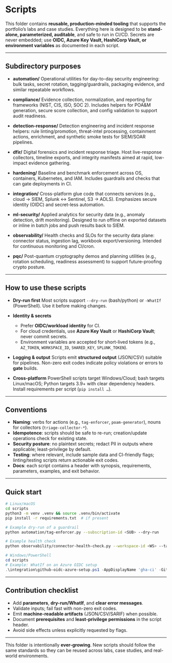 # Scripts

This folder contains **reusable, production-minded tooling** that supports the portfolio’s labs and case studies. Everything here is designed to be **stand-alone, parameterized, auditable**, and safe to run in CI/CD. Secrets are never embedded; use **OIDC, Azure Key Vault, HashiCorp Vault, or environment variables** as documented in each script.

---

## Subdirectory purposes

* **automation/**
  Operational utilities for day-to-day security engineering: bulk tasks, secret rotation, tagging/guardrails, packaging evidence, and similar repeatable workflows.

* **compliance/**
  Evidence collection, normalization, and reporting for frameworks (NIST, CIS, ISO, SOC 2). Includes helpers for POA\&M generation, secure score collection, and config validation to support audit readiness.

* **detection-response/**
  Detection engineering and incident response helpers: rule linting/promotion, threat-intel processing, containment actions, enrichment, and synthetic smoke tests for SIEM/SOAR pipelines.

* **dfir/**
  Digital forensics and incident response triage. Host live-response collectors, timeline exports, and integrity manifests aimed at rapid, low-impact evidence gathering.

* **hardening/**
  Baseline and benchmark enforcement across OS, containers, Kubernetes, and IAM. Includes guardrails and checks that can gate deployments in CI.

* **integration/**
  Cross-platform glue code that connects services (e.g., cloud → SIEM, Splunk ↔ Sentinel, S3 → ADLS). Emphasizes secure identity (OIDC) and secret-less automation.

* **ml-security/**
  Applied analytics for security data (e.g., anomaly detection, drift monitoring). Designed to run offline on exported datasets or inline in batch jobs and push results back to SIEM.

* **observability/**
  Health checks and SLOs for the security data plane: connector status, ingestion lag, workbook export/versioning. Intended for continuous monitoring and CI/cron.

* **pqc/**
  Post-quantum cryptography demos and planning utilities (e.g., rotation scheduling, readiness assessment) to support future-proofing crypto posture.

---

## How to use these scripts

* **Dry-run first**
  Most scripts support `--dry-run` (bash/python) or `-WhatIf` (PowerShell). Use it before making changes.

* **Identity & secrets**

  * Prefer **OIDC/workload identity** for CI.
  * For cloud credentials, use **Azure Key Vault** or **HashiCorp Vault**; never commit secrets.
  * Environment variables are accepted for short-lived tokens (e.g., `AZ_TOKEN`, `WORKSPACE_ID`, `SHARED_KEY`, `SPLUNK_TOKEN`).

* **Logging & output**
  Scripts emit **structured output** (JSON/CSV) suitable for pipelines. Non-zero exit codes indicate policy violations or errors to **gate** builds.

* **Cross-platform**
  PowerShell scripts target Windows/Cloud; bash targets Linux/macOS; Python targets 3.9+ with clear dependency headers. Install requirements per script (`pip install …`).

---

## Conventions

* **Naming**: verbs for actions (e.g., `tag-enforcer`, `poam-generator`), nouns for collectors (`triage-collector-*`).
* **Idempotence**: scripts should be safe to re-run; creation/update operations check for existing state.
* **Security posture**: no plaintext secrets; redact PII in outputs where applicable; least-privilege by default.
* **Testing**: where relevant, include sample data and CI-friendly flags; linting/testing scripts return actionable exit codes.
* **Docs**: each script contains a header with synopsis, requirements, parameters, examples, and exit behavior.

---

## Quick start

```bash
# Linux/macOS
cd scripts
python3 -m venv .venv && source .venv/bin/activate
pip install -r requirements.txt  # if present

# Example dry-run of a guardrail
python automation/tag-enforcer.py --subscription-id <SUB> --dry-run

# Example health check
python observability/connector-health-check.py --workspace-id <WS> --tables SecurityEvent OfficeActivity
```

```powershell
# Windows/PowerShell
cd scripts
# Example: WhatIf on an Azure OIDC setup
.\integration\github-oidc-azure-setup.ps1 -AppDisplayName 'gha-ci' -GithubOrg 'org' -GithubRepo 'repo' -WhatIf
```

---

## Contribution checklist

* Add **parameters**, **dry-run/WhatIf**, and **clear error messages**.
* Validate inputs; fail fast with non-zero exit codes.
* Emit **machine-readable artifacts** (JSON/CSV/SARIF) when possible.
* Document **prerequisites** and **least-privilege permissions** in the script header.
* Avoid side effects unless explicitly requested by flags.

---

This folder is intentionally **ever-growing**. New scripts should follow the same standards so they can be reused across labs, case studies, and real-world environments.
